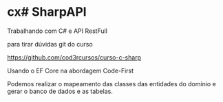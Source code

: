 # cx# SharpAPI
Trabalhando com C# e API RestFull


para tirar dúvidas git do curso

https://github.com/cod3rcursos/curso-c-sharp

Usando o EF Core na abordagem Code-First

Podemos realizar o mapeamento das classes das entidades do domínio e gerar o banco de dados e as tabelas.

